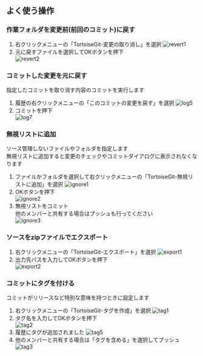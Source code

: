 ## よく使う操作
### 作業フォルダを変更前(前回のコミット)に戻す
1. 右クリックメニューの「TortoiseGit-変更の取り消し」を選択
![revert1](./images/revert1.png)  
2. 元に戻すファイルを選択してOKボタンを押下  
![revert2](./images/revert2.png) 

### コミットした変更を元に戻す
指定したコミットを取り消す内容のコミットを実行します

1. 履歴の右クリックメニューの「このコミットの変更を戻す」を選択
![log5](./images/log5.png)
2. コミットを押下  
![log7](./images/log7.png)

### 無視リストに追加
ソース管理しないファイルやフォルダを指定します  
無視リストに追加すると変更のチェックやコミットダイアログに表示されなくなります

1. ファイルかフォルダを選択して右クリックメニューの「TortoiseGit-無視リストに追加」を選択
![ignore1](./images/ignore1.png)  
2. OKボタンを押下  
![ignore2](./images/ignore2.png)  
3. 無視リストをコミット  
他のメンバーと共有する場合はプッシュも行ってください  
![ignore3](./images/ignore3.png)  

### ソースをzipファイルでエクスポート
1. 右クリックメニューの「TortoiseGit-エクスポート」を選択
![export1](./images/export1.png) 
2. 出力先パスを入力してOKボタンを押下  
![export2](./images/export2.png) 

### コミットにタグを付ける
コミットがリリースなど特別な意味を持つときに設定します

1. 右クリックメニューの「TortoiseGit-タグを作成」を選択
![tag1](./images/tag1.png) 
2. タグ名を入力してOKボタンを押下  
![tag2](./images/tag2.png) 
3. 履歴にタグが追加されました
![tag5](./images/tag5.png) 
4. 他のメンバーと共有する場合は「タグを含める」を選択してプッシュ  
![tag3](./images/tag3.png) 

